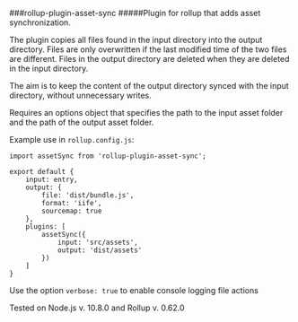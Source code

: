 ###rollup-plugin-asset-sync
#####Plugin for rollup that adds asset synchronization.

The plugin copies all files found in the input directory into the output directory.
Files are only overwritten if the last modified time of the two files are different.
Files in the output directory are deleted when they are deleted in the input directory.

The aim is to keep the content of the output directory synced with the input directory, without unnecessary writes.


Requires an options object that specifies the path to the input asset folder and the path of the output asset folder.

Example use in `rollup.config.js`:

```
import assetSync from 'rollup-plugin-asset-sync';

export default {
    input: entry,
    output: {
        file: 'dist/bundle.js',
        format: 'iife',
        sourcemap: true
    },
    plugins: [
        assetSync({
            input: 'src/assets',
            output: 'dist/assets'
        })
    ]
}
```

Use the option `verbose: true` to enable console logging file actions

Tested on Node.js v. 10.8.0 and Rollup v. 0.62.0